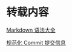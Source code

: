 # 转载内容

[Markdown 语法大全](Markdown-语法大全/Markdown-语法大全.md "Markdown 语法大全")

[规范化 Commit 提交信息](规范化-Commit-提交信息/规范化-Commit-提交信息.md "规范化 Commit 提交信息")
